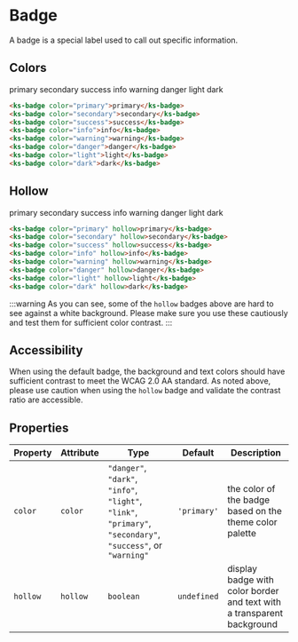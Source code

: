 # Badge

A badge is a special label used to call out specific information.

## Colors

<div class="my-lg text-md">
    <ks-badge color="primary">primary</ks-badge>
    <ks-badge color="secondary">secondary</ks-badge>
    <ks-badge color="success">success</ks-badge>
    <ks-badge color="info">info</ks-badge>
    <ks-badge color="warning">warning</ks-badge>
    <ks-badge color="danger">danger</ks-badge>
    <ks-badge color="light">light</ks-badge>
    <ks-badge color="dark">dark</ks-badge>
</div>

```html
<ks-badge color="primary">primary</ks-badge>
<ks-badge color="secondary">secondary</ks-badge>
<ks-badge color="success">success</ks-badge>
<ks-badge color="info">info</ks-badge>
<ks-badge color="warning">warning</ks-badge>
<ks-badge color="danger">danger</ks-badge>
<ks-badge color="light">light</ks-badge>
<ks-badge color="dark">dark</ks-badge>
```

## Hollow

<div class="my-lg text-md">
    <ks-badge color="primary" hollow>primary</ks-badge>
    <ks-badge color="secondary" hollow>secondary</ks-badge>
    <ks-badge color="success" hollow>success</ks-badge>
    <ks-badge color="info" hollow>info</ks-badge>
    <ks-badge color="warning" hollow>warning</ks-badge>
    <ks-badge color="danger" hollow>danger</ks-badge>
    <ks-badge color="light" hollow>light</ks-badge>
    <ks-badge color="dark" hollow>dark</ks-badge>
</div>

```html
<ks-badge color="primary" hollow>primary</ks-badge>
<ks-badge color="secondary" hollow>secondary</ks-badge>
<ks-badge color="success" hollow>success</ks-badge>
<ks-badge color="info" hollow>info</ks-badge>
<ks-badge color="warning" hollow>warning</ks-badge>
<ks-badge color="danger" hollow>danger</ks-badge>
<ks-badge color="light" hollow>light</ks-badge>
<ks-badge color="dark" hollow>dark</ks-badge>
```

:::warning
As you can see, some of the `hollow` badges above are hard to see against a white background. Please make sure you use these cautiously and test them for sufficient color contrast.
:::

## Accessibility

When using the default badge, the background and text colors should have sufficient contrast to meet the WCAG 2.0 AA standard. As noted above, please use caution when using the `hollow` badge and validate the contrast ratio are accessible.

## Properties

| Property | Attribute | Type   | Default | Description |
| -------- | --------- | ------ | ------- | ----------- |
| `color`  | `color`   | `"danger"`, `"dark"`, `"info"`, `"light"`, `"link"`, `"primary"`, `"secondary"`, `"success"`, or `"warning"` | `'primary'` | the color of the badge based on the theme color palette           |
| `hollow` | `hollow`  | `boolean` | `undefined` | display badge with color border and text with a transparent background |
